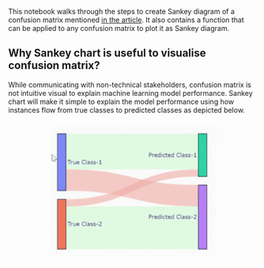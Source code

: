 This notebook walks through the steps to create Sankey diagram of a confusion matrix mentioned <a href="https://medium.com/@hrishikesh.pe/an-unique-way-of-visualising-confusion-matrix-sankey-chart-de8e4d09b9b">in the article</a>. It also contains a function that can be applied to any confusion matrix to plot it as Sankey diagram. 

## Why Sankey chart is useful to visualise confusion matrix?
While communicating with non-technical stakeholders, confusion matrix is not intuitive visual to explain machine learning model performance. 
Sankey chart will make it simple to explain the model performance using how instances flow from true classes to predicted classes as depicted below.

![](https://github.com/hrishi-ds/Medium/blob/main/Visualize-Confusion-Matrix-Using-Sankey-Diagram/sankey%20chart%20hover.gif)

